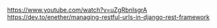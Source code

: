 https://www.youtube.com/watch?v=uZgRbnIsgrA
https://dev.to/enether/managing-restful-urls-in-django-rest-framework
